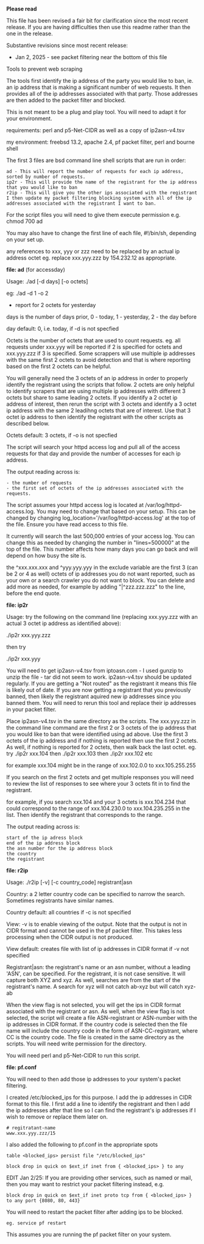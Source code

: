**Please read**

This file has been revised a fair bit for clarification since the most recent release.  If you are having difficulties then use this readme rather than the one in the release.

Substantive revisions since most recent release:
 - Jan 2, 2025 - see packet filtering near the bottom of this file

Tools to prevent web scraping

The tools first identify the ip address of the party you would like to ban, ie. an ip address that is making a significant number of web requests. It then provides all of the ip addresses associated with that party. Those addresses are then added to the packet filter and blocked.

This is not meant to be a plug and play tool. You will need to adapt it for your environment.

requirements: perl and p5-Net-CIDR as well as a copy of ip2asn-v4.tsv 

my environment: freebsd 13.2, apache 2.4, pf packet filter, perl and bourne shell

The first 3 files are bsd command line shell scripts that are run in order:

    ad - This will report the number of requests for each ip address, sorted by number of requests.
    ip2r - This will provide the name of the registrant for the ip address that you would like to ban
    r2ip - This will give you the other ips associated with the registrant
    I then update my packet filtering blocking system with all of the ip addresses associated with the registrant I want to ban.

For the script files you will need to give them execute permission e.g. chmod 700 ad

You may also have to change the first line of each file, #!/bin/sh, depending on your set up.

any references to xxx, yyy or zzz need to be replaced by an actual ip address octet  eg. replace xxx.yyy.zzz by 154.232.12 as appropriate.

**file: ad** (for accessday) 

Usage: ./ad [-d days] [-o octets]

eg: ./ad -d 1 -o 2
- report for 2 octets for yesterday

days is the number of days prior, 0 - today, 1 - yesterday, 2 - the day before

day default: 0, i.e. today, if -d is not specfied

Octets is the number of octets that are used to count requests. eg. all requests under xxx.yyy will be reported if 2 is specified for octets and xxx.yyy.zzz if 3 is specified.  Some scrappers will use multiple ip addresses with the same first 2 octets to avoid detection and that is where reporting based on the first 2 octets can be helpful.  

You will generally need the 3 octets of an ip address in order to properly identify the registrant using the scripts that follow.  2 octets are only helpful to identify scrapers that are using multiple ip addresses with different 3 octets but share to same leading 2 octets. If you identify a 2 octet ip address of interest, then rerun the script with 3 octets and identify a 3 octet ip address with the same 2 leadihng octets that are of interest.  Use that 3 octet ip address to then identify the registrant with the other scripts as described below.

Octets default: 3 octets, if -o is not specfied

The script will search your httpd access log and pull all of the access requests for that day and provide the number of accesses for each ip address. 

The output reading across is:

	- the number of requests 
	- the first set of octets of the ip addresses associated with the requests.

The script assumes your httpd access log is located at /var/log/httpd-access.log. You may need to change that based on your setup. This can be changed by changing log_location='/var/log/httpd-access.log' at the top of the file.  Ensure you have read access to this file.

It currently will search the last 500,000 entries of your access log. You can change this as needed by changing the number in "lines=500000" at the top of the file.  This number affects how many days you can go back and will depend on how busy the site is. 

the ^xxx.xxx.xxx and ^yyy.yyy.yyy in the exclude variable are the first 3 (can be 2 or 4 as well) octets of ip addresses you do not want reported, such as your own or a search crawler you do not want to block. You can delete and add more as needed, for example by adding "|^zzz.zzz.zzz" to the line, before the end quote.   

**file: ip2r** 

Usage: try the following on the command line (replacing xxx.yyy.zzz with an actual 3 octet ip address as identified above):

./ip2r xxx.yyy.zzz

then try

./ip2r xxx.yyy

You will need to get ip2asn-v4.tsv from iptoasn.com - I used gunzip to unzip the file - tar did not seem to work.  ip2asn-v4.tsv should be updated regularly.  If you are getting a "Not routed" as the registrant it means this file is likely out of date.  If you are now getting a registrant that you previously banned, then likely the registrant aquired new ip addresses since you banned them.  You will need to rerun this tool and replace their ip addresses in your packet filter.

Place ip2asn-v4.tsv in the same directory as the scripts. The xxx.yyy.zzz in the command line command are the first 2 or 3 octets of the ip address that you would like to ban that were identified using ad above. Use the first 3 octets of the ip address and if nothing is reported then use the first 2 octets.  As well, if nothing is reported for 2 octets, then walk back the last octet.  eg. try ./ip2r xxx.104 then ./ip2r xxx.103 then ./ip2r xxx.102 etc  

for example xxx.104 might be in the range of xxx.102.0.0 to xxx.105.255.255

If you search on the first 2 octets and get multiple responses you will need to review the list of responses to see where your 3 octets fit in to find the registrant.

for example, if you search xxx.104 and your 3 octets is xxx.104.234 that could correspond to the range of xxx.104.230.0 to xxx.104.235.255 in the list.  Then identify the registrant that corresponds to the range.

The output reading across is:

    start of the ip adress block
    end of the ip address block
    the asn number for the ip address block
    the country
    the registrant

**file: r2ip**

Usage: ./r2ip [-v] [-c country_code] registrant|asn

Country: a 2 letter country code can be specified to narrow the search. Sometimes registrants have similar names.

Country default: all countries if -c is not specified

View: -v is to enable viewing of the output.  Note that the output is not in CIDR format and cannot be used in the pf packet filter.  This takes less processing when the CIDR output is not produced.

View default: creates file with list of ip addresses in CIDR format if -v not specified

Registrant|asn: the registrant's name or an asn number, without a leading 'ASN', can be specified.  For the registrant, it is not case sensitive.  It will capture both XYZ and xyz.  As well, searches are from the start of the registrant's name.  A search for xyz will not catch ab-xyz but will catch xyz-ab

When the view flag is not selected, you will get the ips in CIDR format associated with the registrant or asn.  As well, when the view flag is not selected, the script will create a file ASN-registrant or ASN-number with the ip addresses in CIDR format.  If the country code is selected then the file name will include the country code in the form of ASN-CC-registrant, where CC is the country code.  The file is created in the same directory as the scripts. You will need write permission for the directory.

You will need perl and p5-Net-CIDR to run this script.

**file: pf.conf** 

You will need to then add those ip addresses to your system's packet filtering.

I created /etc/blocked_ips for this purpose.  I add the ip addresses in CIDR format to this file.  I first add a line to identify the registrant and then I add the ip addresses after that line so I can find the registrant's ip addresses if I wish to remove or replace them later on.

	# regitratant-name
 	www.xxx.yyy.zzz/15
 
I also added the following to pf.conf in the appropriate spots

	table <blocked_ips> persist file "/etc/blocked_ips"

	block drop in quick on $ext_if inet from { <blocked_ips> } to any

	
EDIT Jan 2/25: If you are providing other services, such as named or mail, then you may want to restrict your packet filtering instead, e.g. 
 	
  	block drop in quick on $ext_if inet proto tcp from { <blocked_ips> } to any port {8080, 80, 443}
 
 You will need to restart the packet filter after adding ips to be blocked.

 	eg. service pf restart

This assumes you are running the pf packet filter on your system.
